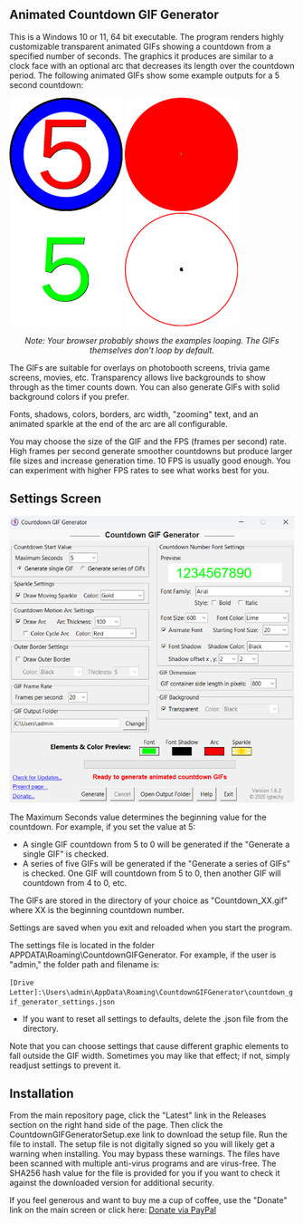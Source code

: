 ## Animated Countdown GIF Generator

This is a Windows 10 or 11, 64 bit executable. The program renders highly customizable transparent animated GIFs showing a countdown from a specified number of seconds. The graphics it produces are similar to a clock face with an optional arc that decreases its length over the countdown period. The following animated GIFs show some example outputs for a 5 second countdown:

<p align="left">
  <img src="images/1.gif?v2" width="200">
  <img src="images/2.gif" width="200">
  <img src="images/3.gif" width="200">
  <img src="images/4.gif" width="200">
</p>

<p align="center"><em>Note: Your browser probably shows the examples looping. The GIFs themselves don't loop by default.</em></p>

The GIFs are suitable for overlays on photobooth screens, trivia game screens, movies, etc. Transparency allows live backgrounds to show through as the timer counts down. You can also generate GIFs with solid background colors if you prefer. 

Fonts, shadows, colors, borders, arc width, "zooming" text, and an animated sparkle at the end of the arc are all configurable.

You may choose the size of the GIF and the FPS (frames per second) rate. High frames per second generate smoother countdowns but produce larger file sizes and increase generation time. 10 FPS is usually good enough. You can experiment with higher FPS rates to see what works best for you.

## Settings Screen
<img src="images/2.png?v=3" width="600">

The Maximum Seconds value determines the beginning value for the countdown. For example, if you set the value at 5:

- A single GIF countdown from 5 to 0 will be generated if the "Generate a single GIF" is checked. 
- A series of five GIFs will be generated if the "Generate a series of GIFs" is checked. One GIF will countdown from 5 to 0, then another GIF will countdown from 4 to 0, etc.

The GIFs are stored in the directory of your choice as "Countdown_XX.gif" where XX is the beginning countdown number.

Settings are saved when you exit and reloaded when you start the program.

The settings file is located in the folder APPDATA\Roaming\CountdownGIFGenerator. For example, if the user is "admin," the folder path and filename is:

`[Drive Letter]:\Users\admin\AppData\Roaming\CountdownGIFGenerator\countdown_gif_generator_settings.json`

  - If you want to reset all settings to defaults, delete the .json file from the directory.

Note that you can choose settings that cause different graphic elements to fall outside the GIF width. Sometimes you may like that effect; if not, simply readjust settings to prevent it.

## Installation
From the main repository page, click the "Latest" link in the Releases section on the right hand side of the page. Then click the CountdownGIFGeneratorSetup.exe link to download the setup file. Run the file to install. The setup file is not digitally signed so you will likely get a warning when installing. You may bypass these warnings. The files have been scanned with multiple anti-virus programs and are virus-free. The SHA256 hash value for the file is provided for you if you want to check it against the downloaded version for additional security.

If you feel generous and want to buy me a cup of coffee, use the "Donate" link on the main screen or click here: 
[Donate via PayPal](https://www.paypal.me/tgtechdevshop)
